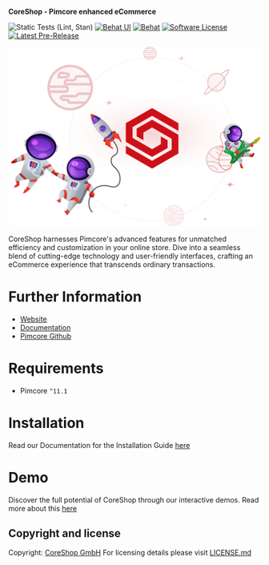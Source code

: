 **CoreShop - Pimcore enhanced eCommerce**

![Static Tests (Lint, Stan)](https://github.com/coreshop/CoreShop/actions/workflows/static.yml/badge.svg)
[![Behat UI](https://github.com/coreshop/CoreShop/actions/workflows/behat_ui.yml/badge.svg)](https://github.com/coreshop/CoreShop/actions/workflows/behat_ui.yml)
[![Behat](https://github.com/coreshop/CoreShop/actions/workflows/behat.yml/badge.svg)](https://github.com/coreshop/CoreShop/actions/workflows/behat.yml)
[![Software License](https://img.shields.io/badge/license-GPLv3-brightgreen.svg?style=flat)](LICENSE.md)
[![Latest Pre-Release](https://img.shields.io/packagist/vpre/coreshop/core-shop.svg)](https://www.packagist.org/packages/coreshop/core-shop)

[![CoreShop](etc/illustration.png 'CoreShop')](https://www.coreshop.org)

CoreShop harnesses Pimcore's advanced features for unmatched efficiency and customization in your online store. Dive
into a seamless blend of cutting-edge technology and user-friendly interfaces, crafting an eCommerce experience that
transcends ordinary transactions.

# Further Information

- [Website](https://www.coreshop.org)
- [Documentation](https://docs.coreshop.org/latest)
- [Pimcore Github](https://github.com/pimcore/pimcore)

# Requirements

- Pimcore `^11.1`

# Installation

Read our Documentation for the Installation Guide [here](https://docs.coreshop.org/CoreShop/Getting_Started/Installation)

# Demo

Discover the full potential of CoreShop through our interactive demos. Read more about this [here](https://docs.coreshop.org/CoreShop/Getting_Started/Demo)

## Copyright and license

Copyright: [CoreShop GmbH](https://www.coreshop.org)
For licensing details please visit [LICENSE.md](LICENSE.md)